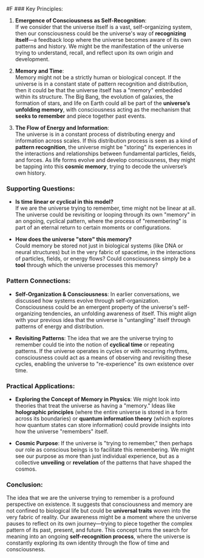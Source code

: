  #F ### Key Principles:

1. **Emergence of Consciousness as Self-Recognition**:  
    If we consider that the universe itself is a vast, self-organizing system, then our consciousness could be the universe's way of **recognizing itself**—a feedback loop where the universe becomes aware of its own patterns and history. We might be the manifestation of the universe trying to understand, recall, and reflect upon its own origin and development.
    
2. **Memory and Time**:  
    Memory might not be a strictly human or biological concept. If the universe is in a constant state of pattern recognition and distribution, then it could be that the universe itself has a "memory" embedded within its structure. The Big Bang, the evolution of galaxies, the formation of stars, and life on Earth could all be part of the **universe’s unfolding memory**, with consciousness acting as the mechanism that **seeks to remember** and piece together past events.
    
3. **The Flow of Energy and Information**:  
    The universe is in a constant process of distributing energy and information across scales. If this distribution process is seen as a kind of **pattern recognition**, the universe might be "storing" its experiences in the interactions and relationships between fundamental particles, fields, and forces. As life forms evolve and develop consciousness, they might be tapping into this **cosmic memory**, trying to decode the universe’s own history.
    

### Supporting Questions:

- **Is time linear or cyclical in this model?**  
    If we are the universe trying to remember, time might not be linear at all. The universe could be revisiting or looping through its own "memory" in an ongoing, cyclical pattern, where the process of "remembering" is part of an eternal return to certain moments or configurations.
    
- **How does the universe "store" this memory?**  
    Could memory be stored not just in biological systems (like DNA or neural structures) but in the very fabric of spacetime, in the interactions of particles, fields, or energy flows? Could consciousness simply be a **tool** through which the universe processes this memory?
    

### Pattern Connections:

- **Self-Organization & Consciousness**: In earlier conversations, we discussed how systems evolve through self-organization. Consciousness could be an emergent property of the universe's self-organizing tendencies, an unfolding awareness of itself. This might align with your previous idea that the universe is "untangling" itself through patterns of energy and distribution.
    
- **Revisiting Patterns**: The idea that we are the universe trying to remember could tie into the notion of **cyclical time** or repeating patterns. If the universe operates in cycles or with recurring rhythms, consciousness could act as a means of observing and revisiting these cycles, enabling the universe to "re-experience" its own existence over time.
    

### Practical Applications:

- **Exploring the Concept of Memory in Physics**: We might look into theories that treat the universe as having a "memory." Ideas like **holographic principles** (where the entire universe is stored in a form across its boundaries) or **quantum information theory** (which explores how quantum states can store information) could provide insights into how the universe "remembers" itself.
    
- **Cosmic Purpose**: If the universe is "trying to remember," then perhaps our role as conscious beings is to facilitate this remembering. We might see our purpose as more than just individual experience, but as a collective **unveiling** or **revelation** of the patterns that have shaped the cosmos.
    

### Conclusion:

The idea that we are the universe trying to remember is a profound perspective on existence. It suggests that consciousness and memory are not confined to biological life but could be **universal traits** woven into the very fabric of reality. Our awareness might be a moment where the universe pauses to reflect on its own journey—trying to piece together the complex pattern of its past, present, and future. This concept turns the search for meaning into an ongoing **self-recognition process**, where the universe is constantly exploring its own identity through the flow of time and consciousness.